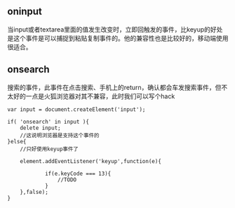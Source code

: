 ## oninput
当input或者textarea里面的值发生改变时，立即回触发的事件，比keyup的好处是这个事件是可以捕捉到粘贴复制事件的。他的兼容性也是比较好的，移动端使用很适合。

## onsearch
搜索的事件，此事件在点击搜索、手机上的return，确认都会车发搜索事件，但不太好的一点是火狐浏览器对其不兼容，此时我们可以写个hack
```
var input = document.createElement('input');

if( 'onsearch' in input ){
    delete input;
    //这说明浏览器是支持这个事件的
}else{
    //只好使用keyup事件了
    
    element.addEventListener('keyup',function(e){
        
            if(e.keyCode === 13){
                //TODO                
            }
    },false);
}

```